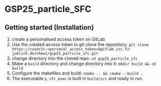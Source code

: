 # GSP25_particle_SFC



## Getting started (Installation)

1. create a personalised access token on GitLab
2. Use the created access token to git clone the repository:
   `git clone https://<user1>:<personal_access_token>@gitlab.jsc.fz-juelich.de/chew1/gsp25_particle_sfc.git`
3. change directory into the cloned repo:
   `cd gsp25_particle_sfc`
4. Make a `build` directory and change directory into it:
   `mkdir build && cd build`
5. Configure the makefiles and build:
   `cmake .. && cmake --build .`
6. The executable `p_sfc_exec` is built in `build/src` and ready to run.
